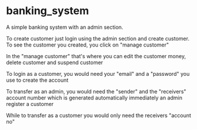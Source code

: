 # banking_system

A simple banking system with an admin section.

To create customer just login using the admin section and create customer. To see the customer you created, you click on "manage customer"

In the "manage customer" that's where you can edit the customer money, delete customer and suspend customer


To login as a customer, you would need your "email" and a "password" you use to create the account

To transfer as an admin, you would need the "sender" and the "receivers" account number which is generated automatically immediately 
an admin register a customer

While to transfer as a customer you would only need the receivers "account no"
